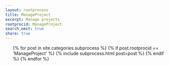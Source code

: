 ```yaml
---
layout: rootprocess
title: ManageProject
excerpt: Manage projects
rootprocid: ManageProject
search_omit: true
share: true
---
```


<ul class='post-list'>
{% for post in site.categories.subprocess %}
  {% if post.rootprocid == 'ManageProject' %}
    {% include subprocess.html post=post %}
  {% endif %}
{% endfor %}
</ul>
